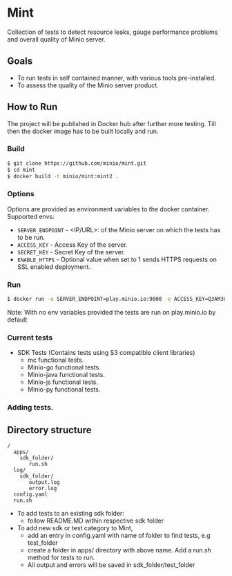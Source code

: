 # Mint
Collection of tests to detect resource leaks, gauge performance problems and overall quality of Minio server.

## Goals
- To run tests in self contained manner, with various tools pre-installed.
- To assess the quality of the Minio server product.

## How to Run
The project will be published in Docker hub after further more testing. Till then the docker image has to be built locally and run.

### Build

```sh
$ git clone https://github.com/minio/mint.git
$ cd mint
$ docker build -t minio/mint:mint2 .
```

### Options

Options are provided as environment variables to the docker container. Supported envs:

 - `SERVER_ENDPOINT`     - <IP/URL>:<PORT> of the Minio server on which the tests has to be run.
 - `ACCESS_KEY`   - Access Key of the server.
 - `SECRET_KEY`   - Secret Key of the server.
 - `ENABLE_HTTPS` - Optional value when set to 1 sends HTTPS requests on SSL enabled deployment.


### Run

```sh
$ docker run -e SERVER_ENDPOINT=play.minio.io:9000 -e ACCESS_KEY=Q3AM3UQ867SPQQA43P2F  -e SECRET_KEY=zuf+tfteSlswRu7BJ86wekitnifILbZam1KYY3TG -e ENABLE_HTTPS=1  -v /path/to/local/src/dir:/home  minio/mint:mint2
```

Note: With no env variables provided the tests are run on play.minio.io by default

### Current tests
- SDK Tests (Contains tests using S3 compatible client libraries)
  - mc functional tests.
  - Minio-go functional tests.
  - Minio-java functional tests.
  - Minio-js functional tests.
  - Minio-py functional tests.
 
### Adding tests. 

## Directory structure

```
/
  apps/
    sdk_folder/
       run.sh
  log/
    sdk_folder/
       output.log
       error.log
  config.yaml
  run.sh
```
- To add tests to an existing sdk folder: 
  - follow README.MD within respective sdk folder
- To add new sdk or test category to Mint, 
  - add an entry in config.yaml with name of folder to find tests, e.g test_folder
  - create a folder in apps/ directory with above name. Add a run.sh method for tests to run.
  - All output and errors will be saved in sdk_folder/test_folder 
